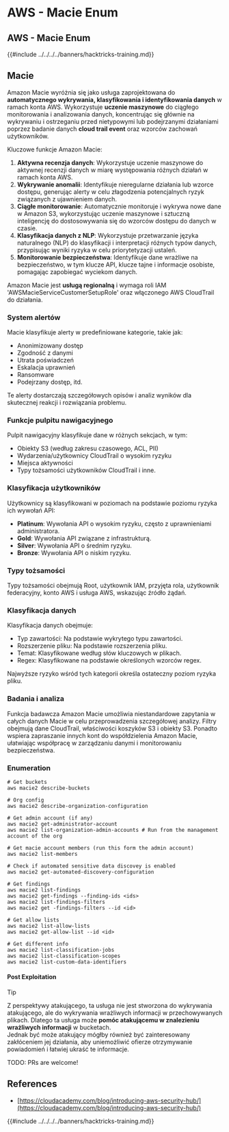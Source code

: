 # AWS - Macie Enum

## AWS - Macie Enum

{{#include ../../../../banners/hacktricks-training.md}}

## Macie

Amazon Macie wyróżnia się jako usługa zaprojektowana do **automatycznego wykrywania, klasyfikowania i identyfikowania danych** w ramach konta AWS. Wykorzystuje **uczenie maszynowe** do ciągłego monitorowania i analizowania danych, koncentrując się głównie na wykrywaniu i ostrzeganiu przed nietypowymi lub podejrzanymi działaniami poprzez badanie danych **cloud trail event** oraz wzorców zachowań użytkowników.

Kluczowe funkcje Amazon Macie:

1. **Aktywna recenzja danych**: Wykorzystuje uczenie maszynowe do aktywnej recenzji danych w miarę występowania różnych działań w ramach konta AWS.
2. **Wykrywanie anomalii**: Identyfikuje nieregularne działania lub wzorce dostępu, generując alerty w celu złagodzenia potencjalnych ryzyk związanych z ujawnieniem danych.
3. **Ciągłe monitorowanie**: Automatycznie monitoruje i wykrywa nowe dane w Amazon S3, wykorzystując uczenie maszynowe i sztuczną inteligencję do dostosowywania się do wzorców dostępu do danych w czasie.
4. **Klasyfikacja danych z NLP**: Wykorzystuje przetwarzanie języka naturalnego (NLP) do klasyfikacji i interpretacji różnych typów danych, przypisując wyniki ryzyka w celu priorytetyzacji ustaleń.
5. **Monitorowanie bezpieczeństwa**: Identyfikuje dane wrażliwe na bezpieczeństwo, w tym klucze API, klucze tajne i informacje osobiste, pomagając zapobiegać wyciekom danych.

Amazon Macie jest **usługą regionalną** i wymaga roli IAM 'AWSMacieServiceCustomerSetupRole' oraz włączonego AWS CloudTrail do działania.

### System alertów

Macie klasyfikuje alerty w predefiniowane kategorie, takie jak:

- Anonimizowany dostęp
- Zgodność z danymi
- Utrata poświadczeń
- Eskalacja uprawnień
- Ransomware
- Podejrzany dostęp, itd.

Te alerty dostarczają szczegółowych opisów i analiz wyników dla skutecznej reakcji i rozwiązania problemu.

### Funkcje pulpitu nawigacyjnego

Pulpit nawigacyjny klasyfikuje dane w różnych sekcjach, w tym:

- Obiekty S3 (według zakresu czasowego, ACL, PII)
- Wydarzenia/użytkownicy CloudTrail o wysokim ryzyku
- Miejsca aktywności
- Typy tożsamości użytkowników CloudTrail i inne.

### Klasyfikacja użytkowników

Użytkownicy są klasyfikowani w poziomach na podstawie poziomu ryzyka ich wywołań API:

- **Platinum**: Wywołania API o wysokim ryzyku, często z uprawnieniami administratora.
- **Gold**: Wywołania API związane z infrastrukturą.
- **Silver**: Wywołania API o średnim ryzyku.
- **Bronze**: Wywołania API o niskim ryzyku.

### Typy tożsamości

Typy tożsamości obejmują Root, użytkownik IAM, przyjęta rola, użytkownik federacyjny, konto AWS i usługa AWS, wskazując źródło żądań.

### Klasyfikacja danych

Klasyfikacja danych obejmuje:

- Typ zawartości: Na podstawie wykrytego typu zawartości.
- Rozszerzenie pliku: Na podstawie rozszerzenia pliku.
- Temat: Klasyfikowane według słów kluczowych w plikach.
- Regex: Klasyfikowane na podstawie określonych wzorców regex.

Najwyższe ryzyko wśród tych kategorii określa ostateczny poziom ryzyka pliku.

### Badania i analiza

Funkcja badawcza Amazon Macie umożliwia niestandardowe zapytania w całych danych Macie w celu przeprowadzenia szczegółowej analizy. Filtry obejmują dane CloudTrail, właściwości koszyków S3 i obiekty S3. Ponadto wspiera zapraszanie innych kont do współdzielenia Amazon Macie, ułatwiając współpracę w zarządzaniu danymi i monitorowaniu bezpieczeństwa.

### Enumeration
```
# Get buckets
aws macie2 describe-buckets

# Org config
aws macie2 describe-organization-configuration

# Get admin account (if any)
aws macie2 get-administrator-account
aws macie2 list-organization-admin-accounts # Run from the management account of the org

# Get macie account members (run this form the admin account)
aws macie2 list-members

# Check if automated sensitive data discovey is enabled
aws macie2 get-automated-discovery-configuration

# Get findings
aws macie2 list-findings
aws macie2 get-findings --finding-ids <ids>
aws macie2 list-findings-filters
aws macie2 get -findings-filters --id <id>

# Get allow lists
aws macie2 list-allow-lists
aws macie2 get-allow-list --id <id>

# Get different info
aws macie2 list-classification-jobs
aws macie2 list-classification-scopes
aws macie2 list-custom-data-identifiers
```
#### Post Exploitation

> [!TIP]
> Z perspektywy atakującego, ta usługa nie jest stworzona do wykrywania atakującego, ale do wykrywania wrażliwych informacji w przechowywanych plikach. Dlatego ta usługa może **pomóc atakującemu w znalezieniu wrażliwych informacji** w bucketach.\
> Jednak być może atakujący mógłby również być zainteresowany zakłóceniem jej działania, aby uniemożliwić ofierze otrzymywanie powiadomień i łatwiej ukraść te informacje.

TODO: PRs are welcome!

## References

- [https://cloudacademy.com/blog/introducing-aws-security-hub/](https://cloudacademy.com/blog/introducing-aws-security-hub/)

{{#include ../../../../banners/hacktricks-training.md}}
